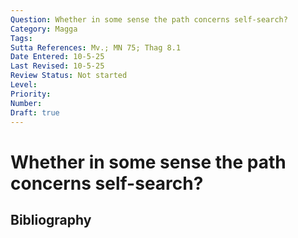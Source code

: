 ```yaml
---
Question: Whether in some sense the path concerns self-search?
Category: Magga
Tags: 
Sutta References: Mv.; MN 75; Thag 8.1
Date Entered: 10-5-25
Last Revised: 10-5-25
Review Status: Not started
Level: 
Priority: 
Number: 
Draft: true
---
```


# Whether in some sense the path concerns self-search?

## Bibliography

<!-- 

Notes:

Objection 1: It seems there is no sense in which the path concerns self-search, for an integral part of the path is the perception of not-self in all phenomena, which removes all identification with the five aggregates, six sense bases, elements, and even Nibbāna. Therefore, since the path concerns abandoning the sense of self-completely, there is no sense in which the path concerns self-search.

Objection 2: Even at the earliest stage of the path, stream-entry, self-identity views are completely uprooted, let alone at Arahantship when all sense of conceit, even the slightest, most diffuse construal of "I am", is uprooted; therefore, there is no sense in which the path concerns self-search.

Objection 3: Self-search is characteristic of Brahmanism and other Vedic religions, such as Hinduism, in which union of the self with Higher Self or Brahman is the goal of said religions; however, the Buddha rejects these at (citation).

On the contrary, it is written:

>[The Buddha] “What do you think is better for you: that you search for a woman, or that you search for yourselves?”
>
>“It’s better that we search for ourselves.”

I answer that while an integral part and fruit of the path is the abandonment of all perception of self, insofar as the following not be construed to make any ontological commitment about the actual existence of a self, soul, or other, we may say in many ways that the path concerns self-search. Namely, insofar as the path involves solitude, abandoning external pleasures (i.e., sensual pleasures), developing internal pleasures (i.e., virtue, concentration, wisdom, Nibbāna), focusing internally on the development of the mind, etc., to that extent the path concerns self-search.

-->